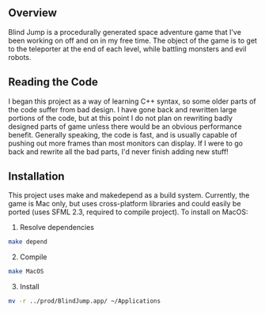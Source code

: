## Overview

Blind Jump is a procedurally generated space adventure game that I've been working on off and on in my free time. The object of the game is to get to the teleporter at the end of each level, while battling monsters and evil robots.

## Reading the Code

I began this project as a way of learning C++ syntax, so some older parts of the code suffer from bad design. I have gone back and rewritten large portions of the code, but at this point I do not plan on rewriting badly designed parts of game unless there would be an obvious performance benefit. Generally speaking, the code is fast, and is usually capable of pushing out more frames than most monitors can display. If I were to go back and rewrite all the bad parts, I'd never finish adding new stuff!

## Installation

This project uses make and makedepend as a build system. Currently, the game is Mac only, but uses cross-platform libraries and could easily be ported (uses SFML 2.3, required to compile project). To install on MacOS:

1. Resolve dependencies
```bash
make depend
```

2. Compile
```bash
make MacOS
```

3. Install
```bash
mv -r ../prod/BlindJump.app/ ~/Applications
```